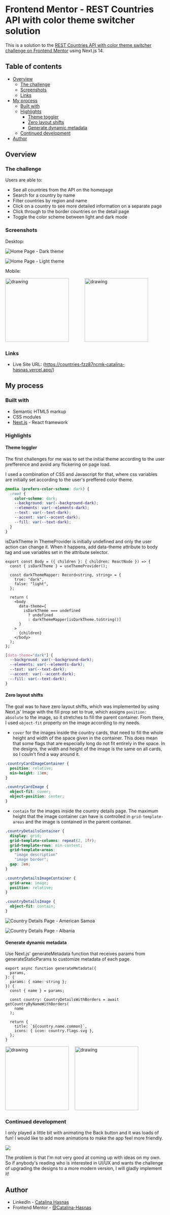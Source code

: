 # Frontend Mentor - REST Countries API with color theme switcher solution

This is a solution to the [REST Countries API with color theme switcher challenge on Frontend Mentor](https://www.frontendmentor.io/challenges/rest-countries-api-with-color-theme-switcher-5cacc469fec04111f7b848ca) using Next.js 14.

## Table of contents

- [Overview](#overview)
  - [The challenge](#the-challenge)
  - [Screenshots](#screenshots)
  - [Links](#links)
- [My process](#my-process)
  - [Built with](#built-with)
  - [Highlights](#highlights)
    - [Theme toggler](#theme-toggler)
    - [Zero layout shifts](#zero-layout-shifts)
    - [Generate dynamic metadata](#generate-dynamic-metadata)
  - [Continued development](#continued-development)
- [Author](#author)

## Overview

### The challenge

Users are able to:

- See all countries from the API on the homepage
- Search for a country by name
- Filter countries by region and name
- Click on a country to see more detailed information on a separate page
- Click through to the border countries on the detail page
- Toggle the color scheme between light and dark mode

### Screenshots

Desktop:

![Home Page - Dark theme](./screenshots/desktop-dark-countries.png)

![Home Page - Light theme](./screenshots/desktop-light-countries.png)

Mobile:

<img src="./screenshots/mobile-dark-albania.png" alt="drawing" width="200" align="left"/>
&nbsp; &nbsp; &nbsp; &nbsp; &nbsp; &nbsp;
<img src="./screenshots/mobile-light-search.png" alt="drawing" width="200"/>

### Links

- Live Site URL: (https://countries-fzz87ncmk-catalina-hasnas.vercel.app/)

## My process

### Built with

- Semantic HTML5 markup
- CSS modules
- [Next.js](https://nextjs.org/) - React framework

### Highlights

#### Theme toggler

The first challenges for me was to set the initial theme according to the user prefference and avoid any flickering on page load.

I used a combination of CSS and Javascript for that, where css variables are initially set according to the user's preffered color theme.

```css
@media (prefers-color-scheme: dark) {
  :root {
    color-scheme: dark;
    --background: var(--background-dark);
    --elements: var(--elements-dark);
    --text: var(--text-dark);
    --accent: var(--accent-dark);
    --fill: var(--text-dark);
  }
}
```

isDarkTheme in ThemeProvider is initially undefined and only the user action can change it. When it happens, add data-theme attribute to body tag and use variables set in the attribute selector.

```tsx
export const Body = ({ children }: { children: ReactNode }) => {
  const { isDarkTheme } = useThemeProvider();

  const darkThemeMapper: Record<string, string> = {
    true: "dark",
    false: "light",
  };

  return (
    <body
      data-theme={
        isDarkTheme === undefined
          ? undefined
          : darkThemeMapper[isDarkTheme.toString()]
      }
    >
      {children}
    </body>
  );
};
```

```css
[data-theme="dark"] {
  --background: var(--background-dark);
  --elements: var(--elements-dark);
  --text: var(--text-dark);
  --accent: var(--accent-dark);
  --fill: var(--text-dark);
}
```

#### Zero layout shifts

The goal was to have zero layout shifts, which was implemented by using Next.js' Image with the fill prop set to true, which assigns `position: absolute` to the image, so it stretches to fill the parent container. From there, I used `object-fit` property on the image according to my needs.

- `cover` for the images inside the country cards, that need to fill the whole height and width of the space given in the container. This does mean that some flags that are especially long do not fit entirely in the space. In the designs, the width and height of the image is the same on all cards, so I couln't find a way around it.

```css
.countryCardImageContainer {
  position: relative;
  min-height: 13em;
}

.countryCardImage {
  object-fit: cover;
  object-position: center;
}
```

- `contain` for the images inside the country details page. The maximum height that the image container can have is controlled in `grid-template-areas` and the image is contained in the parent container.

```css
.countryDetailsContainer {
  display: grid;
  grid-template-columns: repeat(2, 1fr);
  grid-template-rows: min-content;
  grid-template-areas:
    "image description"
    "image border";
  gap: 2em;
}

.countryDetailsImageContainer {
  grid-area: image;
  position: relative;
}

.countryDetailsImage {
  object-fit: contain;
}
```

![Country Details Page - American Samoa](./screenshots/desktop-dark-american-samoa.png)

![Country Details Page - Albania](./screenshots/desktop-dark-albania.png)

#### Generate dynamic metadata

Use Next.js' generateMetadata function that receives params from generateStaticParams to customize metadata of each page.

```tsx
export async function generateMetadata({
  params,
}: {
  params: { name: string };
}) {
  const { name } = params;

  const country: CountryDetailsWithBorders = await getCountryByNameWithBorders(
    name
  );

  return {
    title: `${country.name.common}`,
    icons: { icon: country.flags.svg },
  };
}
```

<img src="./screenshots/tab_albania.png" alt="drawing" width="200" align="left"/>
&nbsp; &nbsp;
<img src="./screenshots/tab_argentina.png" alt="drawing" width="200"/>

### Continued development

I only played a little bit with animating the Back button and it was loads of fun! I would like to add more animations to make the app feel more friendly.

![](./screenshots/hover-animation.gif)

The problem is that I'm not very good at coming up with ideas on my own. So if anybody's reading who is interested in UI/UX and wants the challenge of upgrading the designs to a more modern version, I will gladly implement it!

## Author

- LinkedIn - [Catalina Hasnas](https://www.linkedin.com/in/catalina-hasnas-7481731b8/)
- Frontend Mentor - [@Catalina-Hasnas](https://www.frontendmentor.io/profile/Catalina-Hasnas)
